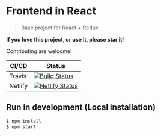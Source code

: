 Frontend in React
=================

> Base project for React + Redux

**If you love this project, or use it, please star it!**

Contributing are welcome!

| CI/CD   | Status                                                                                                                                                          |
|---------|-----------------------------------------------------------------------------------------------------------------------------------------------------------------|
| Travis  | [![Build Status](https://api.travis-ci.com/sineverba/frontend-react.svg?branch=master)](https://travis-ci.com/sineverba/frontend-react)                 |
| Netlify | [![Netlify Status](https://api.netlify.com/api/v1/badges/b2143b9d-557e-41fe-8eec-ec974a2c4f9e/deploy-status)](https://app.netlify.com/sites/fe-react/deploys)   |


## Run in development (Local installation)

```javascript
$ npm install
$ npm start
```
